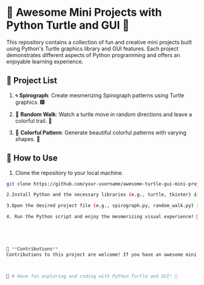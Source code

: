 # 🚀 Awesome Mini Projects with Python Turtle and GUI 🎨

This repository contains a collection of fun and creative mini projects built using Python's Turtle graphics library and GUI features. Each project demonstrates different aspects of Python programming and offers an enjoyable learning experience.

## 📂 Project List

1. 🌀 **Spirograph**: Create mesmerizing Spirograph patterns using Turtle graphics. 🎆

2. 🐢 **Random Walk**: Watch a turtle move in random directions and leave a colorful trail. 🎨

3. 🎨 **Colorful Pattern**: Generate beautiful colorful patterns with varying shapes. 🔳

## 📝 How to Use

1. Clone the repository to your local machine.

```bash
git clone https://github.com/your-username/awesome-turtle-gui-mini-projects.git

2.Install Python and the necessary libraries (e.g., turtle, tkinter) if not already installed.

3.Open the desired project file (e.g., spirograph.py, random_walk.py) in a Python IDE or text editor.

4. Run the Python script and enjoy the mesmerizing visual experience! 🌟





🤝 **Contributions**
Contributions to this project are welcome! If you have an awesome mini project idea or want to improve an existing one, feel free to create a pull request. Please ensure that your contributions follow the Contribution Guidelines. 🙌



🎉 # Have fun exploring and coding with Python Turtle and GUI! 🎉
